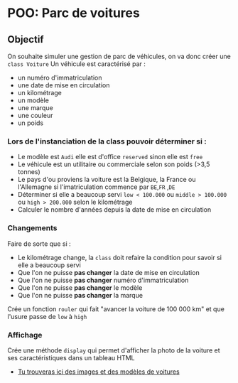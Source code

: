 # POO: Parc de voitures

## Objectif

On souhaite simuler une gestion de parc de véhicules, on va donc créer une `class Voiture`
Un véhicule est caractérisé par : 

- un numéro d'immatriculation
- une date de mise en circulation
- un kilométrage
- un modèle
- une marque
- une couleur
- un poids

### Lors de l'instanciation de la class pouvoir déterminer si :

- Le modèle est `Audi` elle est d'office `reserved` sinon elle est `free`
- Le véhicule est un utilitaire ou commerciale selon son poids (>3,5 tonnes)
- Le pays d'ou proviens la voiture est la Belgique, la France ou l'Allemagne si l'imatriculation commence par `BE`,`FR` ,`DE`
- Déterminer si elle a beaucoup servi `low < 100.000` ou `middle > 100.000` ou `high > 200.000` selon le kilométrage
- Calculer le nombre d'années depuis la date de mise en circulation

### Changements

Faire de sorte que si :

- Le kilométrage change, la `class` doit refaire la condition pour savoir si elle a beaucoup servi
- Que l'on ne puisse **pas changer** la date de mise en circulation
- Que l'on ne puisse **pas changer** numéro d'immatriculation
- Que l'on ne puisse **pas changer** le modèle
- Que l'on ne puisse **pas changer** la marque

Crée un fonction `rouler` qui fait "avancer la voiture de 100 000 km" et que l'usure passe de `low` à `high`

### Affichage

Crée une méthode `display` qui permet d'afficher la photo de la voiture et ses caractéristiques dans un tableau HTML

- [Tu trouveras ici des images et des modèles de voitures](http://www.cars-data.com/)




